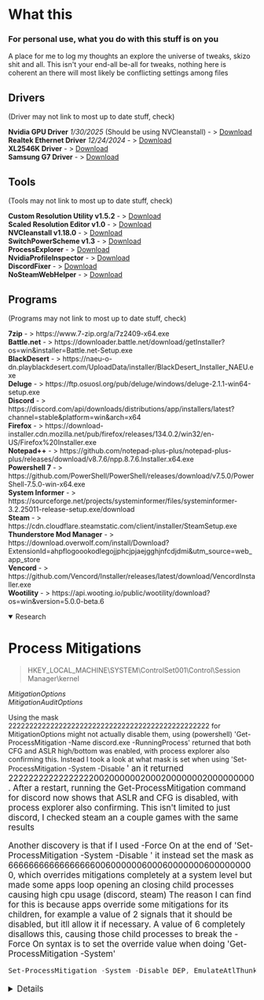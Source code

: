 # What this 
### For personal use, what you do with this stuff is on you
A place for me to log my thoughts an explore the universe of tweaks, skizo shit and all. This isn't your end-all be-all for tweaks, nothing here is coherent an there will most likely be conflicting settings among files

## Drivers

(Driver may not link to most up to date stuff, check)

<p><strong>Nvidia GPU Driver</strong> <em>1/30/2025</em> (Should be using NVCleanstall) - >  <a href="https://us.download.nvidia.com/Windows/572.16/572.16-desktop-win10-win11-64bit-international-dch-whql.exe">Download</a><br>
<strong>Realtek Ethernet Driver</strong> <em>12/24/2024</em> - >  <a href="https://www.realtek.com/Download/ToDownload?type=direct&downloadid=4342">Download</a><br>
<strong>XL2546K Driver</strong> - > <a href="https://esupportdownload.benq.com/esupport/ESPORTS%20DISPLAY/Driver/XL2546K/XL2546K_WHQL%20driver_V001_Windows.zip">Download</a><br>
<strong>Samsung G7 Driver</strong> - > <a href="https://org.downloadcenter.samsung.com/downloadfile/ContentsFile.aspx?CDSite=US&CttFileID=8660949&CDCttType=DR&ModelType=C&ModelName=LS32BG752NNXGO&VPath=DR/202206/20220620100428315/SxxBG75x.exe">Download</a><br>

## Tools

(Tools may not link to most up to date stuff, check)

<p><strong>Custom Resolution Utility v1.5.2</strong> - > <a href="https://www.monitortests.com/download/cru/cru-1.5.2.zip">Download</a><br>
<strong>Scaled Resolution Editor v1.0</strong> - > <a href="https://www.monitortests.com/download/sre/sre-1.0.zip">Download</a><br>
<strong>NVCleanstall v1.18.0</strong> - > <a href="https://us1-dl.techpowerup.com/files/oGj9YPASMSxHZgtoLyn1cQ/1738467820/NVCleanstall_1.18.0.exe">Download</a><br>
<strong>SwitchPowerScheme v1.3</strong> - > <a href="https://www.sordum.org/files/downloads.php?switch-power-scheme">Download</a><br>
<strong>ProcessExplorer</strong> - > <a href="https://download.sysinternals.com/files/ProcessExplorer.zip">Download</a><br>
<strong>NvidiaProfileInspector</strong> - > <a href="https://github.com/Orbmu2k/nvidiaProfileInspector/releases/download/2.4.0.8/nvidiaProfileInspector.zip">Download</a><br>
<strong>DiscordFixer</strong> - > <a href="https://github.com/HerXayah/Discord-Fixer/releases/download/Beta/DiscordFixer.exe">Download</a><br>
<strong>NoSteamWebHelper</strong> - > <a href="https://github.com/Aetopia/NoSteamWebHelper/releases/download/v5.0.1/umpdc.dll">Download</a></p>

## Programs

(Programs may not link to most up to date stuff, check)

<p><strong>7zip</strong> - > https://www.7-zip.org/a/7z2409-x64.exe<br>
<strong>Battle.net</strong> - > https://downloader.battle.net/download/getInstaller?os=win&installer=Battle.net-Setup.exe<br>
<strong>BlackDesert</strong> - > https://naeu-o-dn.playblackdesert.com/UploadData/installer/BlackDesert_Installer_NAEU.exe<br>
<strong>Deluge</strong> - > https://ftp.osuosl.org/pub/deluge/windows/deluge-2.1.1-win64-setup.exe<br>
<strong>Discord</strong> - > https://discord.com/api/downloads/distributions/app/installers/latest?channel=stable&platform=win&arch=x64<br>
<strong>Firefox</strong> - > https://download-installer.cdn.mozilla.net/pub/firefox/releases/134.0.2/win32/en-US/Firefox%20Installer.exe<br>
<strong>Notepad++</strong> - > https://github.com/notepad-plus-plus/notepad-plus-plus/releases/download/v8.7.6/npp.8.7.6.Installer.x64.exe<br>
<strong>Powershell 7</strong> - > https://github.com/PowerShell/PowerShell/releases/download/v7.5.0/PowerShell-7.5.0-win-x64.exe<br>
<strong>System Informer</strong> - > https://sourceforge.net/projects/systeminformer/files/systeminformer-3.2.25011-release-setup.exe/download<br>
<strong>Steam</strong> - > https://cdn.cloudflare.steamstatic.com/client/installer/SteamSetup.exe<br>
<strong>Thunderstore Mod Manager</strong> - > https://download.overwolf.com/install/Download?ExtensionId=ahpflogoookodlegojjphcjpjaejgghjnfcdjdmi&utm_source=web_app_store<br>
<strong>Vencord</strong> - > https://github.com/Vencord/Installer/releases/latest/download/VencordInstaller.exe<br>
<strong>Wootility</strong> - > https://api.wooting.io/public/wootility/download?os=win&version=5.0.0-beta.6</p>

<details open>

<summary>Research</summary>

# Process Mitigations

> HKEY_LOCAL_MACHINE\SYSTEM\ControlSet001\Control\Session Manager\kernel

  *MitigationOptions*  
  *MitigationAuditOptions*

Using the mask 222222222222222222222222222222222222222222222222 for MitigationOptions might not actually disable them, using (powershell) 'Get-ProcessMitigation -Name discord.exe -RunningProcess' returned that both CFG and ASLR high/bottom was enabled, with process explorer also confirming this. Instead I took a look at what mask is set when using 'Set-ProcessMitigation -System -Disable  <big block of values from microsoft website>' an it returned 222222222222222220020000002000200000002000000000. After a restart, running the Get-ProcessMitigation command for discord now shows that ASLR and CFG is disabled, with process explorer also confirming. This isn't limited to just discord, I checked steam an a couple games with the same results

Another discovery is that if I used -Force On at the end of 'Set-ProcessMitigation -System -Disable <values>' it instead set the mask as 666666666666666660060000006000600000006000000000, which overrides mitigations completely at a system level but made some apps loop opening an closing child processes causing high cpu usage (discord, steam) The reason I can find for this is because apps override some mitigations for its children, for example a value of 2 signals that it should be disabled, but itll allow it if necessary. A value of 6 completely disallows this, causing those child processes to break
the -Force On syntax is to set the override value when doing 'Get-ProcessMitigation -System'


```Powershell
Set-ProcessMitigation -System -Disable DEP, EmulateAtlThunks, SEHOP, ForceRelocateImages, RequireInfo, BottomUp, HighEntropy, StrictHandle, DisableWin32kSystemCalls, AuditSystemCall, DisableExtensionPoints, BlockDynamicCode, AllowThreadsToOptOut, AuditDynamicCode, CFG, SuppressExports, StrictCFG, MicrosoftSignedOnly, AllowStoreSignedBinaries, AuditMicrosoftSigned, AuditStoreSigned, EnforceModuleDependencySigning, DisableNonSystemFonts, AuditFont, BlockRemoteImageLoads, BlockLowLabelImageLoads, PreferSystem32, AuditRemoteImageLoads, AuditLowLabelImageLoads, AuditPreferSystem32, EnableExportAddressFilter, AuditEnableExportAddressFilter, EnableExportAddressFilterPlus, AuditEnableExportAddressFilterPlus, EnableImportAddressFilter, AuditEnableImportAddressFilter, EnableRopStackPivot, AuditEnableRopStackPivot, EnableRopCallerCheck, AuditEnableRopCallerCheck, EnableRopSimExec, AuditEnableRopSimExec, SEHOP, AuditSEHOP, SEHOPTelemetry, TerminateOnError, DisallowChildProcessCreation, AuditChildProcess, UserShadowStack, AuditUserShadowStack, DisableFsctlSystemCalls
```

 <details>
## Get-ProcessMitigations -System
Lets see what output I get.

 **Both MitigationOptions & MitigationAuditOptions keys have been removed beforehand**


```Powershell
PS C:\Program Files\PowerShell\7> Get-ProcessMitigation -System

ProcessName                      : System
Source                           : System Defaults
Id                               : 0

DEP:
    Enable                             : NOTSET
    EmulateAtlThunks                   : NOTSET
    Override DEP                       : False

ASLR:
    BottomUp                           : NOTSET
    Override BottomUp                  : False
    ForceRelocateImages                : NOTSET
    RequireInfo                        : NOTSET
    Override ForceRelocate             : False
    HighEntropy                        : NOTSET
    Override High Entropy              : False

StrictHandle:
    Enable                             : NOTSET
    Override StrictHandle              : False

System Call:
    DisableWin32kSystemCalls           : NOTSET
    Audit                              : NOTSET
    Override SystemCall                : False
    DisableFsctlSystemCalls            : NOTSET
    AuditFsctlSystemCalls              : NOTSET
    Override FsctlSystemCall           : False

ExtensionPoint:
    DisableExtensionPoints             : NOTSET
    Override ExtensionPoint            : False

DynamicCode:
    BlockDynamicCode                   : NOTSET
    AllowThreadsToOptOut               : NOTSET
    Audit                              : NOTSET
    Override DynamicCode               : False

CFG:
    Enable                             : NOTSET
    SuppressExports                    : NOTSET
    Override CFG                       : False
    StrictControlFlowGuard             : NOTSET
    Override StrictCFG                 : False

BinarySignature:
    MicrosoftSignedOnly                : NOTSET
    AllowStoreSignedBinaries           : NOTSET
    EnforceModuleDependencySigning     : NOTSET
    AuditMicrosoftSignedOnly           : NOTSET
    AuditStoreSigned                   : NOTSET
    AuditEnforceModuleDependencySigning: NOTSET
    Override MicrosoftSignedOnly       : False
    Override DependencySigning         : False

FontDisable:
    DisableNonSystemFonts              : NOTSET
    Audit                              : NOTSET
    Override FontDisable               : False

ImageLoad:
    BlockRemoteImageLoads              : NOTSET
    AuditRemoteImageLoads              : NOTSET
    Override BlockRemoteImages         : False
    BlockLowLabelImageLoads            : NOTSET
    AuditLowLabelImageLoads            : NOTSET
    Override BlockLowLabel             : False
    PreferSystem32                     : NOTSET
    AuditPreferSystem32                : NOTSET
    Override PreferSystem32            : False

Payload:
    EnableExportAddressFilter          : NOTSET
    AuditEnableExportAddressFilter     : NOTSET
    Override ExportAddressFilter       : False
    EnableExportAddressFilterPlus      : NOTSET
    AuditEnableExportAddressFilterPlus : NOTSET
    Override ExportAddressFilterPlus   : False
    EAFModules                         : {}
    EnableImportAddressFilter          : NOTSET
    AuditEnableImportAddressFilter     : NOTSET
    Override ImportAddressFilter       : False
    EnableRopStackPivot                : NOTSET
    AuditEnableRopStackPivot           : NOTSET
    Override EnableRopStackPivot       : False
    EnableRopCallerCheck               : NOTSET
    AuditEnableRopCallerCheck          : NOTSET
    Override EnableRopCallerCheck      : False
    EnableRopSimExec                   : NOTSET
    AuditEnableRopSimExec              : NOTSET
    Override EnableRopSimExec          : False

SEHOP:
    Enable                             : NOTSET
    TelemetryOnly                      : NOTSET
    Audit                              : NOTSET
    Override SEHOP                     : False

Heap:
    TerminateOnError                   : NOTSET
    Override HEAP                      : False

Child Process:
    DisallowChildProcessCreation       : NOTSET
    Audit                              : NOTSET
    Override ChildProcess              : False

User Shadow Stack:
    UserShadowStack                    : NOTSET
    UserShadowStackStrictMode          : NOTSET
    AuditUserShadowStack               : NOTSET
    Override UserShadowStack           : False
```
 </details>
</details open>



